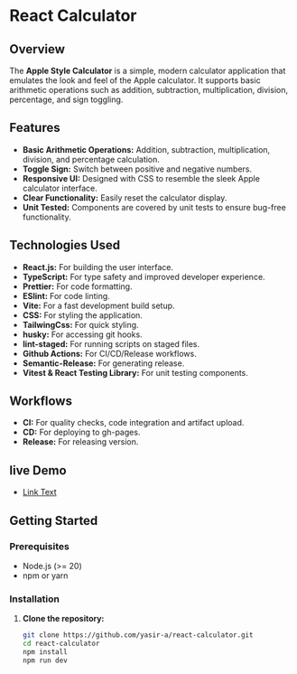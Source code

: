 # React Calculator

## Overview

The **Apple Style Calculator** is a simple, modern calculator application that emulates the look and feel of the Apple calculator. It supports basic arithmetic operations such as addition, subtraction, multiplication, division, percentage, and sign toggling.

## Features

- **Basic Arithmetic Operations:** Addition, subtraction, multiplication, division, and percentage calculation.
- **Toggle Sign:** Switch between positive and negative numbers.
- **Responsive UI:** Designed with CSS to resemble the sleek Apple calculator interface.
- **Clear Functionality:** Easily reset the calculator display.
- **Unit Tested:** Components are covered by unit tests to ensure bug-free functionality.

## Technologies Used

- **React.js:** For building the user interface.
- **TypeScript:** For type safety and improved developer experience.
- **Prettier:** For code formatting.
- **ESlint:** For code linting.
- **Vite:** For a fast development build setup.
- **CSS:** For styling the application.
- **TailwingCss:** For quick styling.
- **husky:** For accessing git hooks.
- **lint-staged:** For running scripts on staged files.
- **Github Actions:** For CI/CD/Release workflows.
- **Semantic-Release:** For generating release.
- **Vitest & React Testing Library:** For unit testing components.

## Workflows

- **CI:** For quality checks, code integration and artifact upload.
- **CD:** For deploying to gh-pages.
- **Release:** For releasing version.

## live Demo

- [Link Text](https://yasir-a.github.io/react-calculator/ "React calculator")

## Getting Started

### Prerequisites

- Node.js (>= 20)
- npm or yarn

### Installation

1. **Clone the repository:**

   ```bash
   git clone https://github.com/yasir-a/react-calculator.git
   cd react-calculator
   npm install
   npm run dev
   ```
